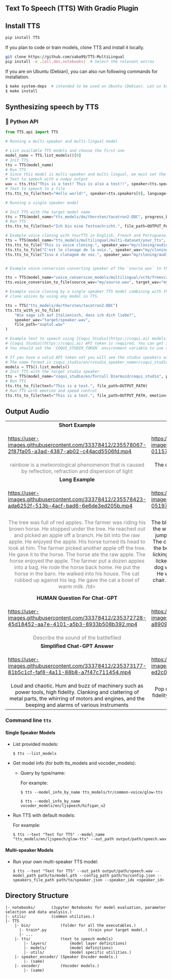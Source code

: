 

## Text To Speech (TTS) With Gradio Plugin 


## Install TTS

```bash
pip install TTS
```

If you plan to code or train models, clone TTS and install it locally.

```bash
git clone https://github.com/saba99/TTS-MultiLingual
pip install -e .[all,dev,notebooks]  # Select the relevant extras
```

If you are on Ubuntu (Debian), you can also run following commands for installation.

```bash
$ make system-deps  # intended to be used on Ubuntu (Debian). Let us know if you have a different OS.
$ make install
```

## Synthesizing speech by TTS

### 🐍 Python API

```python
from TTS.api import TTS

# Running a multi-speaker and multi-lingual model

# List available TTS models and choose the first one
model_name = TTS.list_models()[0]
# Init TTS
tts = TTS(model_name)
# Run TTS
# Since this model is multi-speaker and multi-lingual, we must set the target speaker and the language
# Text to speech with a numpy output
wav = tts.tts("This is a test! This is also a test!!", speaker=tts.speakers[0], language=tts.languages[0])
# Text to speech to a file
tts.tts_to_file(text="Hello world!", speaker=tts.speakers[0], language=tts.languages[0], file_path="output.wav")

# Running a single speaker model

# Init TTS with the target model name
tts = TTS(model_name="tts_models/de/thorsten/tacotron2-DDC", progress_bar=False, gpu=False)
# Run TTS
tts.tts_to_file(text="Ich bin eine Testnachricht.", file_path=OUTPUT_PATH)

# Example voice cloning with YourTTS in English, French and Portuguese:
tts = TTS(model_name="tts_models/multilingual/multi-dataset/your_tts", progress_bar=False, gpu=True)
tts.tts_to_file("This is voice cloning.", speaker_wav="my/cloning/audio.wav", language="en", file_path="output.wav")
tts.tts_to_file("C'est le clonage de la voix.", speaker_wav="my/cloning/audio.wav", language="fr-fr", file_path="output.wav")
tts.tts_to_file("Isso é clonagem de voz.", speaker_wav="my/cloning/audio.wav", language="pt-br", file_path="output.wav")


# Example voice conversion converting speaker of the `source_wav` to the speaker of the `target_wav`

tts = TTS(model_name="voice_conversion_models/multilingual/vctk/freevc24", progress_bar=False, gpu=True)
tts.voice_conversion_to_file(source_wav="my/source.wav", target_wav="my/target.wav", file_path="output.wav")

# Example voice cloning by a single speaker TTS model combining with the voice conversion model. This way, you can
# clone voices by using any model in TTS.

tts = TTS("tts_models/de/thorsten/tacotron2-DDC")
tts.tts_with_vc_to_file(
    "Wie sage ich auf Italienisch, dass ich dich liebe?",
    speaker_wav="target/speaker.wav",
    file_path="ouptut.wav"
)

# Example text to speech using [Coqui Studio](https://coqui.ai) models. You can use all of your available speakers in the studio.
# [Coqui Studio](https://coqui.ai) API token is required. You can get it from the [account page](https://coqui.ai/account).
# You should set the `COQUI_STUDIO_TOKEN` environment variable to use the API token.

# If you have a valid API token set you will see the studio speakers as separate models in the list.
# The name format is coqui_studio/en/<studio_speaker_name>/coqui_studio
models = TTS().list_models()
# Init TTS with the target studio speaker
tts = TTS(model_name="coqui_studio/en/Torcull Diarmuid/coqui_studio", progress_bar=False, gpu=False)
# Run TTS
tts.tts_to_file(text="This is a test.", file_path=OUTPUT_PATH)
# Run TTS with emotion and speed control
tts.tts_to_file(text="This is a test.", file_path=OUTPUT_PATH, emotion="Happy", speed=1.5)

```

## Output Audio

<table class="center">
<tr>
  <td style="text-align:center;"><b>Short Example</b></td>
  <td style="text-align:center;"><b>Short Example</b></td>
   <td style="text-align:center;"><b>Short Example</b></td>
</tr>
  
<tr>
 <td>


https://user-images.githubusercontent.com/33378412/235578067-2f87fa05-a3ad-4387-ab02-c44acd5506fd.mp4


</td>
  <td>
  

https://user-images.githubusercontent.com/33378412/235578084-01157592-f9f5-4cac-b198-0d3fe14460ed.mp4


  </td>
  <td>

https://user-images.githubusercontent.com/33378412/235578127-2dba010a-18a1-4206-a2b5-aef120118046.mp4


</td>
</tr>

<tr>
  <td width=25% style="text-align:center;color:gray;">rainbow is a meteorological phenomenon that is caused by reflection, refraction and dispersion of light</td>
  <td width=25% style="text-align:center;">The driver learned his lesson. He will never drive in the wind again</td>
  <td width=25% style="text-align:center;"> The people outside are bending over. The wind makes it hard to walk</td>
</tr>

<tr>
  <td style="text-align:center;"><b>Long Example</b></td>
  <td style="text-align:center;"><b>Long Example</b></td>
   <td style="text-align:center;"><b>Long Example</b></td>
</tr>
<tr>
  <td>

https://user-images.githubusercontent.com/33378412/235578423-ada6252f-513b-4acf-bad6-6e6de3ed205b.mp4


  </td>
  <td>


https://user-images.githubusercontent.com/33378412/235578512-05197fb7-f313-4e7c-b5ca-c1239243252c.mp4



  </td>
  <td>


https://user-images.githubusercontent.com/33378412/235578601-60e59794-4ffc-4ac9-8b28-5e31463d6d85.mp4


  </td>              
 
</tr>


<tr>
  <td width=25% style="text-align:center;color:gray;">The tree was full of red apples. 
The farmer was riding his brown horse. He stopped under the tree. He reached out and picked an apple off a branch. 
He bit into the raw apple. He enjoyed the apple. His horse turned its head to look at him. The farmer picked another apple off the tree. He gave it to the horse. The horse ate the raw apple. The horse enjoyed the apple. The farmer put a dozen apples into a bag. He rode the horse back home. He put the horse in the barn. He walked into his house. The cat rubbed up against his leg. He gave the cat a bowl of warm milk.
/td>
  <td width=25% style="text-align:center;">The black cat jumped up onto the chair. It looked down at the white dog.
 The dog was chewing on a bone. The cat jumped onto the dog. The dog kept chewing the bone. 
The cat played with the dog’s tail. The dog kept chewing the bone. The cat jumped back onto the chair.
 It started licking its paws. The dog stood up. It looked at the cat. It licked the cat’s fur.
 The cat licked the dog’s nose. The dog went back to its bone. A boy ran through the room. He was wearing a yellow shirt. He almost ran into the chair. The cat jumped off the chair. The cat jumped onto the sofa.
</td>
  <td width=25% style="text-align:center;">The farmer drives a tractor. The tractor digs up the ground. He plants yellow corn in the ground.
 He plants the yellow corn in the spring. The corn grows in the summer. The rain helps the corn grow. 
If there is no rain, the corn dies. If there is a lot of rain, there is a lot of corn. He harvests the yellow corn in late summer.
 He sells the corn at his vegetable stand. He sells one ear for 25 cents. He sells four ears for $1.
 He sells all his corn in just one month. The neighbors love his corn. The corn is fresh. It is bright yellow. It is tasty.
 It is delicious. The birds love his corn, too. They don’t pay for it. They eat it while it is in the field
</td>
 </tr>
 
 <tr>
  <td style="text-align:center;"><b>HUMAN Question For Chat-GPT</b></td>
  <td style="text-align:center;"><b>HUMAN Question For Chat-GPT</b></td>
   <td style="text-align:center;"><b>HUMAN Question For Chat-GPT</b></td>
</tr>

<tr>
  <td>

https://user-images.githubusercontent.com/33378412/235372728-45d18452-aa7e-4101-a5b3-8933b508b392.mp4


  </td>
  <td>
  

https://user-images.githubusercontent.com/33378412/235372781-a8909270-f541-4c16-99d1-461830c64165.mp4


  </td>              
  <td>
  

https://user-images.githubusercontent.com/33378412/235372746-ccf3886a-d4e6-423a-bb1b-5322d8524d44.mp4


  </td>
</tr>
<tr>
  <td width=25% style="text-align:center;color:gray;">Describe the sound of the battlefiled</td>
  <td width=25% style="text-align:center;">Describe what does a pop music sound</td>
  <td width=25% style="text-align:center;">Describe the sound of the outer space</td>

 
</tr>


 <tr>
  <td style="text-align:center;"><b>
Simplified Chat-GPT Answer</b></td>
  <td style="text-align:center;"><b>
Simplified Chat-GPT Answer</b></td>
   <td style="text-align:center;"><b>
Simplified Chat-GPT Answer</b></td>
</tr>

<tr>
<td>
  
https://user-images.githubusercontent.com/33378412/235373177-81b5c1cf-faf8-4a11-88b8-a7f47c711454.mp4

</td>
 <td>
 

https://user-images.githubusercontent.com/33378412/235373101-ed2c0abe-5ab0-493b-9cd3-b6ff3c24ee57.mp4

  </td>
  <td>
  

https://user-images.githubusercontent.com/33378412/235372996-4453711c-c4eb-4a2b-aa82-627f45461558.mp4

  
  </td>              

</tr>
<tr>
  <td width=25% style="text-align:center">Loud and chaotic. Hum and buzz of machinery such as power tools, high fidelity. Clanking and clattering of metal parts, the whirring of motors and engines, and the beeping and alarms of various instruments</td>
  <td width=25% style="text-align:center;">Pop music that upbeat, catchy, and easy to listen, high fidelity, with simple melodies, electronic instruments and polished production</td>
  <td width=25% style="text-align:center;">The steady crashing of waves against the shore,high fidelity, the whooshing sound of water receding back into the ocean, the sound of seagulls and other coastal birds, and the distant sound of ships or boats</td>

</tr>

</table>



### Command line `tts`
#### Single Speaker Models

- List provided models:

    ```
    $ tts --list_models
    ```
- Get model info (for both tts_models and vocoder_models):
    - Query by type/name:
       
        For example:

        ```
        $ tts --model_info_by_name tts_models/tr/common-voice/glow-tts
        ```
        ```
        $ tts --model_info_by_name vocoder_models/en/ljspeech/hifigan_v2
        ```
    
       
- Run TTS with default models:

  For example:

    ```
    $ tts --text "Text for TTS" --model_name "tts_models/en/ljspeech/glow-tts" --out_path output/path/speech.wav
    ```

#### Multi-speaker Models


- Run your own multi-speaker TTS model:

    ```
    $ tts --text "Text for TTS" --out_path output/path/speech.wav --model_path path/to/model.pth --config_path path/to/config.json --speakers_file_path path/to/speaker.json --speaker_idx <speaker_id>
    ```

## Directory Structure
```
|- notebooks/       (Jupyter Notebooks for model evaluation, parameter selection and data analysis.)
|- utils/           (common utilities.)
|- TTS
    |- bin/             (folder for all the executables.)
      |- train*.py                  (train your target model.)
      |- ...
    |- tts/             (text to speech models)
        |- layers/          (model layer definitions)
        |- models/          (model definitions)
        |- utils/           (model specific utilities.)
    |- speaker_encoder/ (Speaker Encoder models.)
        |- (same)
    |- vocoder/         (Vocoder models.)
        |- (same)
```
